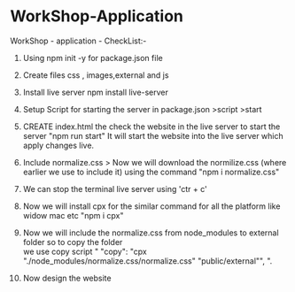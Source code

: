 # WorkShop-Application

WorkShop - application - CheckList:-

1. Using npm init -y for package.json file

2. Create files css , images,external and js

3. Install live server npm install live-server

4. Setup Script for starting the server in package.json >script >start

5. CREATE index.html the check the website in the live server to start the server "npm run start"
   It will start the website into the live server which apply changes live.

6. Include normalize.css > Now we will download the normilize.css (where earlier we use to include it)
   using the command "npm i normalize.css"

7. We can stop the terminal live server using 'ctr + c'

8. Now we will install cpx for the similar command for all the platform like widow mac etc "npm i cpx"

9. Now we will include the normalize.css from node_modules to external folder so to copy the folder   
we use copy script " "copy": "cpx \"./node_modules/normalize.css/normalize.css\" \"public/external\"", ".

10. Now design the website 
